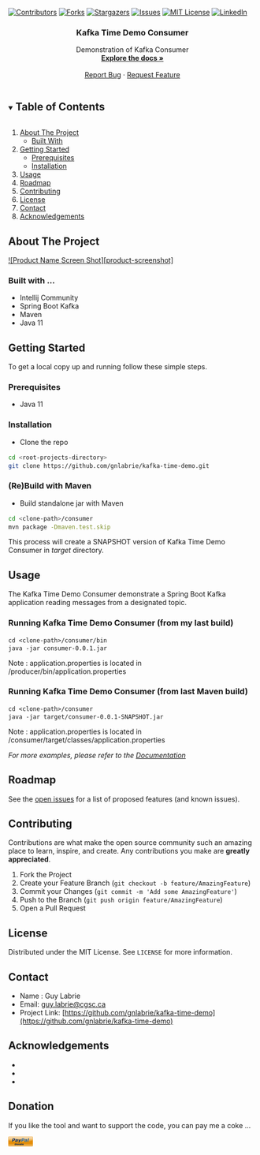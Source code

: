 <!-- PROJECT SHIELDS -->
[![Contributors][contributors-shield]][contributors-url]
[![Forks][forks-shield]][forks-url]
[![Stargazers][stars-shield]][stars-url]
[![Issues][issues-shield]][issues-url]
[![MIT License][license-shield]][license-url]
[![LinkedIn][linkedin-shield]][linkedin-url]

<!-- PROJECT LOGO -->
<!-- 
<br />
<p align="center">
  <a href="https://github.com/gnlabrie/kafka-time-demo">
    <img src="images/logo.png" alt="Logo" width="80" height="80">
  </a>
</p>
-->

<h3 align="center">Kafka Time Demo Consumer</h3>

<p align="center">
   Demonstration of Kafka Consumer
   <br />
   <a href="https://github.com/gnlabrie/kafka-time-demo"><strong>Explore the docs »</strong></a>
   <br />
   <br />
   <a href="https://github.com/gnlabrie/kafka-time-demo/issues">Report Bug</a>
   ·
   <a href="https://github.com/gnlabrie/kafka-time-demo/issues">Request Feature</a>
</p>

<!-- TABLE OF CONTENTS -->
<details open="open">
  <summary><h2 style="display: inline-block">Table of Contents</h2></summary>
  <ol>
    <li>
      <a href="#about-the-project">About The Project</a>
      <ul>
        <li><a href="#built-with">Built With</a></li>
      </ul>
    </li>
    <li>
      <a href="#getting-started">Getting Started</a>
      <ul>
        <li><a href="#prerequisites">Prerequisites</a></li>
        <li><a href="#installation">Installation</a></li>
      </ul>
    </li>
    <li><a href="#usage">Usage</a></li>
    <li><a href="#roadmap">Roadmap</a></li>
    <li><a href="#contributing">Contributing</a></li>
    <li><a href="#license">License</a></li>
    <li><a href="#contact">Contact</a></li>
    <li><a href="#acknowledgements">Acknowledgements</a></li>
  </ol>
</details>

<!-- ABOUT THE PROJECT -->
## About The Project

[![Product Name Screen Shot][product-screenshot]](https://example.com)

### Built with ...

* Intellij Community
* Spring Boot Kafka
* Maven
* Java 11

<!-- GETTING STARTED -->
## Getting Started
To get a local copy up and running follow these simple steps.

### Prerequisites
* Java 11

### Installation
- Clone the repo
 ```sh
cd <root-projects-directory>
git clone https://github.com/gnlabrie/kafka-time-demo.git
```

### (Re)Build with Maven
- Build standalone jar with Maven
```sh
cd <clone-path>/consumer
mvn package -Dmaven.test.skip
```
This process will create a SNAPSHOT version of Kafka Time Demo Consumer in *target* directory.

<!-- USAGE EXAMPLES -->
## Usage

The Kafka Time Demo Consumer demonstrate a Spring Boot Kafka application reading messages from a designated topic.

### Running Kafka Time Demo Consumer (from my last build)
```shell
cd <clone-path>/consumer/bin
java -jar consumer-0.0.1.jar
```

Note : application.properties is located in <clone-path>/producer/bin/application.properties

### Running Kafka Time Demo Consumer (from last Maven build)
```shell
cd <clone-path>/consumer
java -jar target/consumer-0.0.1-SNAPSHOT.jar
```
Note : application.properties is located in <clone-path>/consumer/target/classes/application.properties

_For more examples, please refer to the [Documentation](https://example.com)_

<!-- ROADMAP -->
## Roadmap

See the [open issues](https://github.com/gnlabrie/kafka-time-demo/issues) for a list of proposed features (and known issues).

<!-- CONTRIBUTING -->
## Contributing

Contributions are what make the open source community such an amazing place to learn, inspire, and create. Any contributions you make are **greatly appreciated**.

1. Fork the Project
2. Create your Feature Branch (`git checkout -b feature/AmazingFeature`)
3. Commit your Changes (`git commit -m 'Add some AmazingFeature'`)
4. Push to the Branch (`git push origin feature/AmazingFeature`)
5. Open a Pull Request

<!-- LICENSE -->
## License

Distributed under the MIT License. See `LICENSE` for more information.

<!-- CONTACT -->
## Contact

* Name : Guy Labrie
* Email: [guy.labrie@cgsc.ca](mailto:guy.labrie@cgsc.ca?subject=[GitHub]%20Source%20Han%20Sans)
* Project Link: [https://github.com/gnlabrie/kafka-time-demo](https://github.com/gnlabrie/kafka-time-demo)

<!-- ACKNOWLEDGEMENTS -->
## Acknowledgements

* []()
* []()
* []()

## Donation
If you like the tool and want to support the code, you can pay me a coke ...

<a href="https://www.paypal.com/donate?business=XPAD6SVHRHTP2&no_recurring=0&currency_code=CAD" target=”_blank”><img src="https://github.com/gnlabrie/kafka-time-demo/blob/main/images/donate.png" align="left" height="10%" width="10%"></a>

<!-- MARKDOWN LINKS & IMAGES -->
<!-- https://www.markdownguide.org/basic-syntax/#reference-style-links -->
[contributors-shield]: https://img.shields.io/github/contributors/gnlabrie/kafka-time-demo?style=for-the-badge
[contributors-url]: https://github.com/gnlabrie/kafka-time-demo/graphs/contributors
[forks-shield]: https://img.shields.io/github/forks/gnlabrie/kafka-time-demo?style=for-the-badge
[forks-url]: https://github.com/gnlabrie/kafka-time-demo/network/members
[stars-shield]: https://img.shields.io/github/stars/gnlabrie/kafka-time-demo?style=for-the-badge
[stars-url]: https://github.com/gnlabrie/kafka-time-demo/stargazers
[issues-shield]: https://img.shields.io/github/issues/gnlabrie/kafka-time-demo?style=for-the-badge
[issues-url]: https://github.com/gnlabrie/kafka-time-demo/issues
[license-shield]: https://img.shields.io/github/license/gnlabrie/kafka-time-demo?style=for-the-badge
[license-url]: https://github.com/gnlabrie/kafka-time-demo/blob/master/LICENSE.txt
[linkedin-shield]: https://img.shields.io/badge/-LinkedIn-black.svg?style=for-the-badge&logo=linkedin&colorB=555
[linkedin-url]: https://linkedin.com/in/guy-labrie-3461463